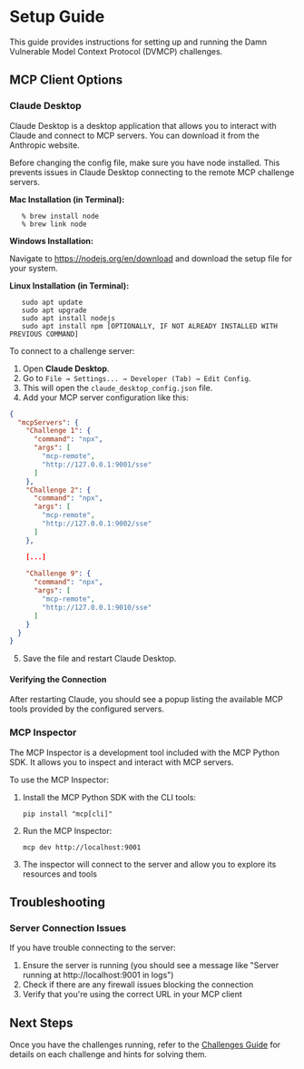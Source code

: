 # Setup Guide

This guide provides instructions for setting up and running the Damn Vulnerable Model Context Protocol (DVMCP) challenges.

## MCP Client Options

### Claude Desktop

Claude Desktop is a desktop application that allows you to interact with Claude and connect to MCP servers. You can download it from the Anthropic website.

Before changing the config file, make sure you have node installed. This prevents issues in Claude Desktop connecting to the remote MCP challenge servers.

**Mac Installation (in Terminal):**
```
   % brew install node
   % brew link node
```

**Windows Installation:** 

Navigate to https://nodejs.org/en/download and download the setup file for your system.

**Linux Installation (in Terminal):**

```
   sudo apt update
   sudo apt upgrade
   sudo apt install nodejs
   sudo apt install npm [OPTIONALLY, IF NOT ALREADY INSTALLED WITH PREVIOUS COMMAND]
```

To connect to a challenge server:
1. Open **Claude Desktop**.
2. Go to `File → Settings... → Developer (Tab) → Edit Config`.
3. This will open the `claude_desktop_config.json` file.
4. Add your MCP server configuration like this:

```json
{
  "mcpServers": {
    "Challenge 1": {
      "command": "npx",
      "args": [
        "mcp-remote",
        "http://127.0.0.1:9001/sse"
      ]
    },
    "Challenge 2": {
      "command": "npx",
      "args": [
        "mcp-remote",
        "http://127.0.0.1:9002/sse"
      ]
    },

    [...]
    
    "Challenge 9": {
      "command": "npx",
      "args": [
        "mcp-remote",
        "http://127.0.0.1:9010/sse"
      ]
    }
  }
}
```

5. Save the file and restart Claude Desktop.


#### Verifying the Connection

After restarting Claude, you should see a popup listing the available MCP tools provided by the configured servers.


### MCP Inspector

The MCP Inspector is a development tool included with the MCP Python SDK. It allows you to inspect and interact with MCP servers.

To use the MCP Inspector:
1. Install the MCP Python SDK with the CLI tools:
   ```
   pip install "mcp[cli]"
   ```

2. Run the MCP Inspector:
   ```
   mcp dev http://localhost:9001
   ```

3. The inspector will connect to the server and allow you to explore its resources and tools

## Troubleshooting

### Server Connection Issues

If you have trouble connecting to the server:
1. Ensure the server is running (you should see a message like "Server running at http://localhost:9001 in logs")
2. Check if there are any firewall issues blocking the connection
3. Verify that you're using the correct URL in your MCP client

## Next Steps

Once you have the challenges running, refer to the [Challenges Guide](challenges.md) for details on each challenge and hints for solving them.
